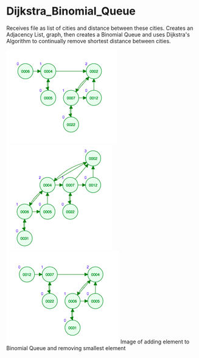 # Dijkstra_Binomial_Queue
Receives file as list of cities and distance between these cities. Creates an Adjacency List, graph, 
then creates a Binomial Queue and uses Dijkstra's Algorithm to continually remove shortest distance between cities.

![alt text](https://github.com/BrentLeeSF/Dijkstra_Binomial_Queue/blob/master/Binomial_Queue_Pictures/1.png)
![alt text](https://github.com/BrentLeeSF/Dijkstra_Binomial_Queue/blob/master/Binomial_Queue_Pictures/2.png)
![alt text](https://github.com/BrentLeeSF/Dijkstra_Binomial_Queue/blob/master/Binomial_Queue_Pictures/3.png)
Image of adding element to Binomial Queue and removing smallest element
